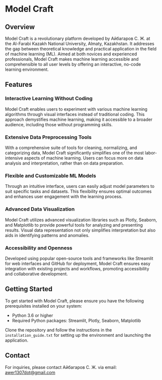# Model Craft

## Overview
Model Craft is a revolutionary platform developed by Айбагаров С. Ж. at the Al-Farabi Kazakh National University, Almaty, Kazakhstan. It addresses the gap between theoretical knowledge and practical application in the field of machine learning (ML). Aimed at both novices and experienced professionals, Model Craft makes machine learning accessible and comprehensible to all user levels by offering an interactive, no-code learning environment.

## Features

### Interactive Learning Without Coding
Model Craft enables users to experiment with various machine learning algorithms through visual interfaces instead of traditional coding. This approach demystifies machine learning, making it accessible to a broader audience, including those without programming skills.

### Extensive Data Preprocessing Tools
With a comprehensive suite of tools for cleaning, normalizing, and categorizing data, Model Craft significantly simplifies one of the most labor-intensive aspects of machine learning. Users can focus more on data analysis and interpretation, rather than on data preparation.

### Flexible and Customizable ML Models
Through an intuitive interface, users can easily adjust model parameters to suit specific tasks and datasets. This flexibility ensures optimal outcomes and enhances user engagement with the learning process.

### Advanced Data Visualization
Model Craft utilizes advanced visualization libraries such as Plotly, Seaborn, and Matplotlib to provide powerful tools for analyzing and presenting results. Visual data representation not only simplifies interpretation but also aids in identifying patterns and anomalies.

### Accessibility and Openness
Developed using popular open-source tools and frameworks like Streamlit for web interfaces and GitHub for deployment, Model Craft ensures easy integration with existing projects and workflows, promoting accessibility and collaborative development.

## Getting Started

To get started with Model Craft, please ensure you have the following prerequisites installed on your system:
- Python 3.6 or higher
- Required Python packages: Streamlit, Plotly, Seaborn, Matplotlib

Clone the repository and follow the instructions in the `installation_guide.txt` for setting up the environment and launching the application.

## Contact
For inquiries, please contact Айбагаров С. Ж. via email: awer1307dot@gmail.com
